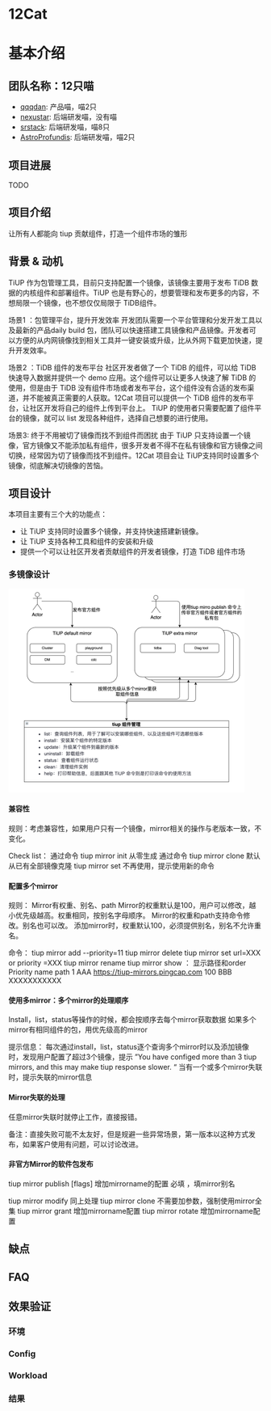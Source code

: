 # 12Cat
# 基本介绍
## 团队名称：12只喵
- [qqqdan](https://github.com/qqqdan): 产品喵，喵2只
- [nexustar](https://github.com/nexustar): 后端研发喵，没有喵
- [srstack](https://github.com/srstack): 后端研发喵，喵8只
- [AstroProfundis](https://github.com/AstroProfundis): 后端研发喵，喵2只

## 项目进展
TODO
## 项目介绍
让所有人都能向 tiup 贡献组件，打造一个组件市场的雏形

## 背景 & 动机
TiUP 作为包管理工具，目前只支持配置一个镜像，该镜像主要用于发布 TiDB 数据的内核组件和部署组件。TiUP 也是有野心的，想要管理和发布更多的内容，不想局限一个镜像，也不想仅仅局限于 TiDB组件。

场景1 ：包管理平台，提升开发效率
开发团队需要一个平台管理和分发开发工具以及最新的产品daily build 包，团队可以快速搭建工具镜像和产品镜像。开发者可以方便的从内网镜像找到相关工具并一键安装或升级，比从外网下载更加快速，提升开发效率。

场景2 ：TiDB 组件的发布平台
社区开发者做了一个 TiDB 的组件，可以给 TiDB 快速导入数据并提供一个 demo 应用。这个组件可以让更多人快速了解 TiDB 的使用，但是由于 TiDB 没有组件市场或者发布平台，这个组件没有合适的发布渠道，并不能被真正需要的人获取。12Cat 项目可以提供一个 TiDB 组件的发布平台，让社区开发将自己的组件上传到平台上。 TiUP 的使用者只需要配置了组件平台的镜像，就可以 list 发现各种组件，选择自己想要的进行使用。

场景3: 终于不用被切了镜像而找不到组件而困扰
由于 TiUP 只支持设置一个镜像，官方镜像又不能添加私有组件，很多开发者不得不在私有镜像和官方镜像之间切换，经常因为切了镜像而找不到组件。12Cat 项目会让 TiUP支持同时设置多个镜像，彻底解决切镜像的苦恼。

## 项目设计
本项目主要有三个大的功能点：
- 让 TiUP 支持同时设置多个镜像，并支持快速搭建新镜像。
- 让 TiUP 支持各种工具和组件的安装和升级
- 提供一个可以让社区开发者贡献组件的开发者镜像，打造 TiDB 组件市场

### 多镜像设计
![设计图](/media/pic.png)

#### 兼容性
规则：考虑兼容性，如果用户只有一个镜像，mirror相关的操作与老版本一致，不变化。

Check list：
通过命令 tiup mirror init 从零生成
通过命令 tiup mirror clone 默认从已有全部镜像克隆
tiup mirror set  不再使用，提示使用新的命令
 
 
#### 配置多个mirror
规则：
Mirror有权重、别名、path
Mirror的权重默认是100，用户可以修改，越小优先级越高。权重相同，按别名字母顺序。
Mirror的权重和path支持命令修改。别名也可以改。
添加mirror时，权重默认100，必须提供别名，别名不允许重名。

命令：
tiup mirror add <name> <url> --priority=11
tiup mirror delete <name> 
tiup mirror set <name> url=XXX  or priority =XXX
tiup mirror rename <name> <string>
tiup mirror show ： 显示路径和order
Priority    name    		path
1	  AAA 			https://tiup-mirrors.pingcap.com
100	 BBB 			XXXXXXXXXXX
 
#### 使用多mirror：多个mirror的处理顺序
Install，list，status等操作的时候，都会按顺序去每个mirror获取数据
如果多个mirror有相同组件的包，用优先级高的mirror

提示信息：
每次通过install，list，status逐个查询多个mirror时以及添加镜像时，发现用户配置了超过3个镜像，提示 ”You have configed more than 3 tiup mirrors, and this may make tiup response slower. “
当有一个或多个mirror失联时，提示失联的mirror信息

#### Mirror失联的处理

任意mirror失联时就停止工作，直接报错。


备注：直接失败可能不太友好，但是规避一些异常场景，第一版本以这种方式发布，如果客户使用有问题，可以讨论改进。


#### 非官方Mirror的软件包发布
tiup mirror publish <mirrorname> <comp-name> <version> <tarball> <entry>  [flags]
增加mirrorname的配置
<targetmirror>必填 ，填mirror别名

tiup mirror modify 同上处理 
tiup mirror clone 不需要加参数，强制使用mirror全集
tiup mirror grant 增加mirrorname配置
tiup mirror rotate 增加mirrorname配置


## 缺点

## FAQ

## 效果验证
### 环境
### Config
### Workload
### 结果
